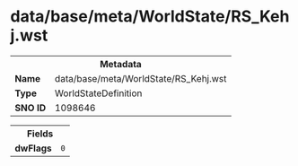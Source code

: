 <h1>data/base/meta/WorldState/RS_Kehj.wst</h1><table><tr><th colspan="100%">Metadata</th></tr><tr><td><b>Name</b></td><td>data/base/meta/WorldState/RS_Kehj.wst</td></tr><tr><td><b>Type</b></td><td>WorldStateDefinition</td></tr><tr><td><b>SNO ID</b></td><td>1098646</td></tr></table>

<table><tr><th colspan="100%">Fields</th></tr><tr><td><b>dwFlags</b></td><td><code>0</code></td></tr></table>

